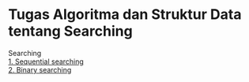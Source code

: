 # Tugas Algoritma dan Struktur Data tentang Searching
Searching<br/>
[1. Sequential searching](https://www.quora.com)<br/>
[2. Binary searching](https://www.quora.com)
